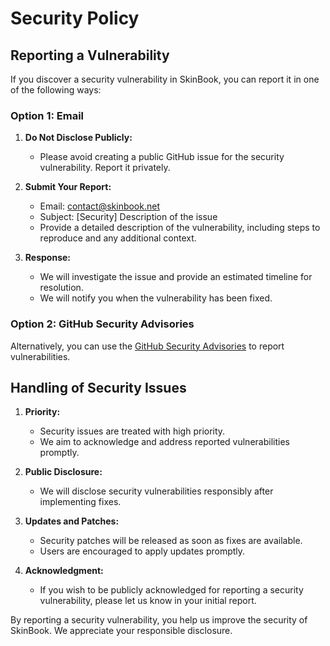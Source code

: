 # Security Policy

## Reporting a Vulnerability

If you discover a security vulnerability in SkinBook, you can report it in one of the following ways:

### Option 1: Email

1. **Do Not Disclose Publicly:**
   - Please avoid creating a public GitHub issue for the security vulnerability. Report it privately.

2. **Submit Your Report:**
   - Email: [contact@skinbook.net](mailto:contact@skinbook.net?subject=[Security]%20Vulnerability%20Report)
   - Subject: [Security] Description of the issue
   - Provide a detailed description of the vulnerability, including steps to reproduce and any additional context.

3. **Response:**
   - We will investigate the issue and provide an estimated timeline for resolution.
   - We will notify you when the vulnerability has been fixed.

### Option 2: GitHub Security Advisories

Alternatively, you can use the [GitHub Security Advisories](https://github.com/skinbookmc/SkinBook/security/advisories/new) to report vulnerabilities.

## Handling of Security Issues

1. **Priority:**
   - Security issues are treated with high priority.
   - We aim to acknowledge and address reported vulnerabilities promptly.

2. **Public Disclosure:**
   - We will disclose security vulnerabilities responsibly after implementing fixes.

3. **Updates and Patches:**
   - Security patches will be released as soon as fixes are available.
   - Users are encouraged to apply updates promptly.

4. **Acknowledgment:**
   - If you wish to be publicly acknowledged for reporting a security vulnerability, please let us know in your initial report.

By reporting a security vulnerability, you help us improve the security of SkinBook. We appreciate your responsible disclosure.
